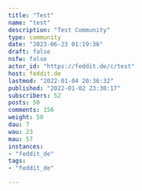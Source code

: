 ```yaml
---
title: "Test" 
name: "test"
description: "Test Community"
type: community
date: "2023-06-23 01:19:36"
draft: false
nsfw: false
actor_id: "https://feddit.de/c/test"
host: feddit.de
lastmod: "2022-01-04 20:36:32"
published: "2022-01-02 23:30:17"
subscribers: 52
posts: 50
comments: 156
weight: 50
dau: 7
wau: 23
mau: 57
instances:
- "feddit_de"
tags: 
- "feddit_de"

---
```

